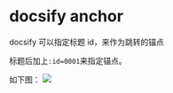 # docsify anchor

docsify 可以指定标题 id，来作为跳转的锚点

标题后加上`:id=0001`来指定锚点。

如下图：
![](https://image-host-wyao.oss-cn-shanghai.aliyuncs.com/img/20190523223550.png)
